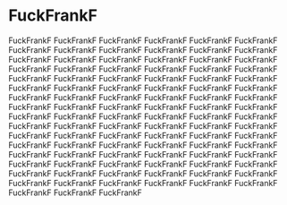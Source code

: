# FuckFrankF
FuckFrankF
FuckFrankF
FuckFrankF
FuckFrankF
FuckFrankF
FuckFrankF
FuckFrankF
FuckFrankF
FuckFrankF
FuckFrankF
FuckFrankF
FuckFrankF
FuckFrankF
FuckFrankF
FuckFrankF
FuckFrankF
FuckFrankF
FuckFrankF
FuckFrankF
FuckFrankF
FuckFrankF
FuckFrankF
FuckFrankF
FuckFrankF
FuckFrankF
FuckFrankF
FuckFrankF
FuckFrankF
FuckFrankF
FuckFrankF
FuckFrankF
FuckFrankF
FuckFrankF
FuckFrankF
FuckFrankF
FuckFrankF
FuckFrankF
FuckFrankF
FuckFrankF
FuckFrankF
FuckFrankF
FuckFrankF
FuckFrankF
FuckFrankF
FuckFrankF
FuckFrankF
FuckFrankF
FuckFrankF
FuckFrankF
FuckFrankF
FuckFrankF
FuckFrankF
FuckFrankF
FuckFrankF
FuckFrankF
FuckFrankF
FuckFrankF
FuckFrankF
FuckFrankF
FuckFrankF
FuckFrankF
FuckFrankF
FuckFrankF
FuckFrankF
FuckFrankF
FuckFrankF
FuckFrankF
FuckFrankF
FuckFrankF
FuckFrankF
FuckFrankF
FuckFrankF
FuckFrankF
FuckFrankF
FuckFrankF
FuckFrankF
FuckFrankF
FuckFrankF
FuckFrankF
FuckFrankF
FuckFrankF
FuckFrankF
FuckFrankF
FuckFrankF
FuckFrankF
FuckFrankF
FuckFrankF
FuckFrankF
FuckFrankF
FuckFrankF
FuckFrankF
FuckFrankF
FuckFrankF
FuckFrankF
FuckFrankF
FuckFrankF
FuckFrankF
FuckFrankF
FuckFrankF
